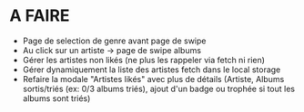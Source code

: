 # A FAIRE

- Page de selection de genre avant page de swipe
- Au click sur un artiste -> page de swipe albums
- Gérer les artistes non likés (ne plus les rappeler via fetch ni rien)
- Gérer dynamiquement la liste des artistes fetch dans le local storage
- Refaire la modale "Artistes likés" avec plus de détails (Artiste, Albums sortis/triés (ex: 0/3 albums triés), ajout d'un badge ou trophée si tout les albums sont triés)
